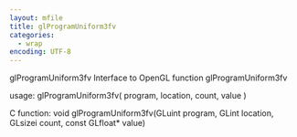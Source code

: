 ```yaml
---
layout: mfile
title: glProgramUniform3fv
categories:
  - wrap
encoding: UTF-8
---
```


glProgramUniform3fv  Interface to OpenGL function glProgramUniform3fv

usage:  glProgramUniform3fv( program, location, count, value )

C function:  void glProgramUniform3fv(GLuint program, GLint location, GLsizei count, const GLfloat\* value)